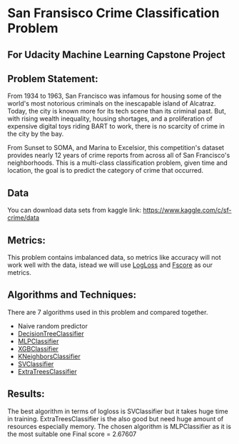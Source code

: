 # San Fransisco Crime Classification Problem
## For Udacity Machine Learning Capstone Project

## Problem Statement:
From 1934 to 1963, San Francisco was infamous for housing some of the
world's most notorious criminals on the inescapable island of Alcatraz.
Today, the city is known more for its tech scene than its criminal past. But,
with rising wealth inequality, housing shortages, and a proliferation of
expensive digital toys riding BART to work, there is no scarcity of crime in
the city by the bay.

From Sunset to SOMA, and Marina to Excelsior, this competition's dataset
provides nearly 12 years of crime reports from across all of San Francisco's
neighborhoods. This is a multi-class classification problem, given time and
location, the goal is to predict the category of crime that occurred.

## Data
You can download data sets from kaggle link:
https://www.kaggle.com/c/sf-crime/data

## Metrics:
This problem contains imbalanced data, so metrics like accuracy will not work well with the data, istead we will use [LogLoss](http://wiki.fast.ai/index.php/Log_Loss) and [Fscore](https://en.wikipedia.org/wiki/F1_score) as our metrics.

## Algorithms and Techniques:
There are 7 algorithms used in this problem and compared together.
* Naive random predictor
* [DecisionTreeClassifier](http://scikit-learn.org/stable/modules/generated/sklearn.tree.DecisionTreeClassifier.html)
* [MLPClassifier](http://scikit-learn.org/stable/modules/generated/sklearn.neural_network.MLPClassifier.html)
* [XGBClassifier](http://xgboost.readthedocs.io/en/latest/python/python_api.html)
* [KNeighborsClassifier](http://scikit-learn.org/stable/modules/generated/sklearn.neighbors.KNeighborsClassifier.html)
* [SVClassifier](http://scikit-learn.org/stable/modules/generated/sklearn.svm.SVC.html)
* [ExtraTreesClassifier](http://scikit-learn.org/stable/modules/generated/sklearn.ensemble.ExtraTreesClassifier.html)

## Results:
The best algorithm in terms of logloss is SVClassifier but it takes huge time in training.
ExtraTreesClassifier is the also good but need huge amount of resources especially memory.
The chosen algorithm is MLPClassifier as it is the most suitable one
Final score = 2.67607
